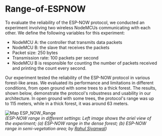# Range-of-ESPNOW
To evaluate the reliability of the ESP-NOW protocol, we conducted an experiment involving two wireless NodeMCUs communicating with each other. We define the following variables for this experiment:

- NodeMCU A: the controller that transmits data packets
- NodeMCU B: the slave that receives the packets
- Packet size: 250 bytes
- Transmission rate: 100 packets per second
- NodeMCU B is responsible for counting the number of packets received and printing the count every second.

Our experiment tested the reliability of the ESP-NOW protocol in various forest-like areas. We evaluated its performance and limitations in different conditions, from open ground with some trees to a thick forest. The results, shown below, demonstrate the protocol's robustness and usability in our architecture. In open ground with some trees, the protocol's range was up to 115 meters, while in a thick forest, it was around 63 meters.

![Map ESP_NOW_Range](https://user-images.githubusercontent.com/11557572/235287900-3660371d-65a3-403c-bd02-ee60514821c3.jpg)</br>
 _(ESP-NOW range in different settings: Left image shows the ariel view of the experiment; (a) ESP-NOW range in the
dense forest; (b) ESP-NOW range in semi-vegetation area; by [Rahul Siyanwal](https://github.com/rsiyanwal))_
